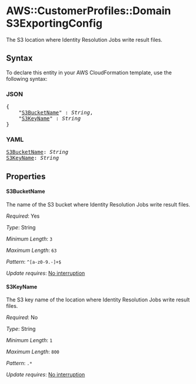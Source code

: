 # AWS::CustomerProfiles::Domain S3ExportingConfig

The S3 location where Identity Resolution Jobs write result files.

## Syntax

To declare this entity in your AWS CloudFormation template, use the following syntax:

### JSON

<pre>
{
    "<a href="#s3bucketname" title="S3BucketName">S3BucketName</a>" : <i>String</i>,
    "<a href="#s3keyname" title="S3KeyName">S3KeyName</a>" : <i>String</i>
}
</pre>

### YAML

<pre>
<a href="#s3bucketname" title="S3BucketName">S3BucketName</a>: <i>String</i>
<a href="#s3keyname" title="S3KeyName">S3KeyName</a>: <i>String</i>
</pre>

## Properties

#### S3BucketName

The name of the S3 bucket where Identity Resolution Jobs write result files.

_Required_: Yes

_Type_: String

_Minimum Length_: <code>3</code>

_Maximum Length_: <code>63</code>

_Pattern_: <code>^[a-z0-9.-]+$</code>

_Update requires_: [No interruption](https://docs.aws.amazon.com/AWSCloudFormation/latest/UserGuide/using-cfn-updating-stacks-update-behaviors.html#update-no-interrupt)

#### S3KeyName

The S3 key name of the location where Identity Resolution Jobs write result files.

_Required_: No

_Type_: String

_Minimum Length_: <code>1</code>

_Maximum Length_: <code>800</code>

_Pattern_: <code>.*</code>

_Update requires_: [No interruption](https://docs.aws.amazon.com/AWSCloudFormation/latest/UserGuide/using-cfn-updating-stacks-update-behaviors.html#update-no-interrupt)

